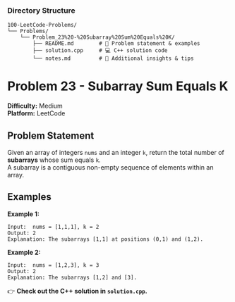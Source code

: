 ### **Directory Structure**

```
100-LeetCode-Problems/
└── Problems/
    └── Problem_23%20-%20Subarray%20Sum%20Equals%20K/
        ├── README.md        # 📄 Problem statement & examples
        ├── solution.cpp     # 💻 C++ solution code
        └── notes.md         # 📝 Additional insights & tips
```

# Problem 23 - Subarray Sum Equals K

**Difficulty:** Medium  
**Platform:** LeetCode

## Problem Statement

Given an array of integers `nums` and an integer `k`, return the total number of **subarrays** whose sum equals `k`.  
A subarray is a contiguous non-empty sequence of elements within an array.

## Examples

**Example 1:**  
```
Input:  nums = [1,1,1], k = 2  
Output: 2  
Explanation: The subarrays [1,1] at positions (0,1) and (1,2).
```

**Example 2:**  
```
Input:  nums = [1,2,3], k = 3  
Output: 2  
Explanation: The subarrays [1,2] and [3].
```

👉 **Check out the C++ solution in `solution.cpp`.**
